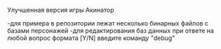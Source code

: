 Улучшенная версия игры Акинатор

-для примера в репозитории лежат несколько бинарных файлов с базами персонажей
-для редактирования баз данных при ответе на любой вопрос формата [Y/N] введите команду "debug"